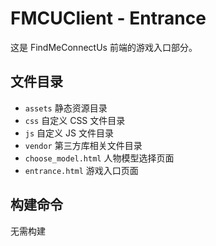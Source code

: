 # FMCUClient - Entrance
这是 FindMeConnectUs 前端的游戏入口部分。

## 文件目录
* `assets` 静态资源目录
* `css` 自定义 CSS 文件目录
* `js` 自定义 JS 文件目录
* `vendor` 第三方库相关文件目录
* `choose_model.html` 人物模型选择页面
* `entrance.html` 游戏入口页面

## 构建命令
无需构建
